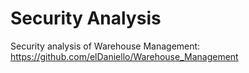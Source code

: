 # Security Analysis

Security analysis of Warehouse Management: https://github.com/elDaniello/Warehouse_Management
